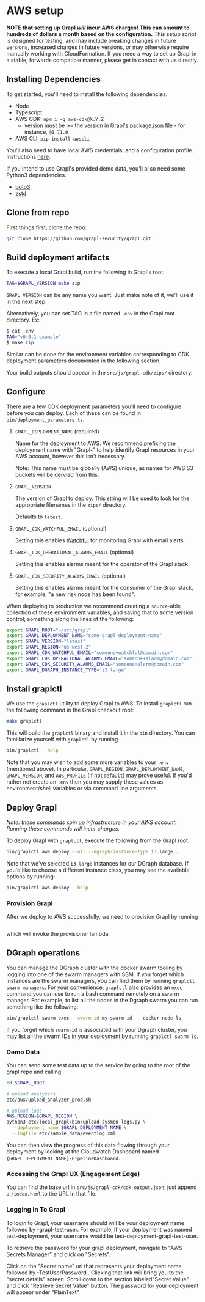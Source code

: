 # AWS setup

**NOTE that setting up Grapl *will* incur AWS charges! This can amount to hundreds of dollars a month based on the configuration.**
This setup script is designed for testing, and may include breaking changes in future versions, increased charges in future versions, or may otherwise require manually working with CloudFormation.
If you need a way to set up Grapl in a stable, forwards compatible manner, please get in contact with us directly.

## Installing Dependencies

To get started, you'll need to install the following dependencies:

- Node
- Typescript
- AWS CDK: `npm i -g aws-cdk@X.Y.Z`
  - version must be >= the version in [Grapl's package.json file](https://github.com/grapl-security/grapl/blob/main/src/js/grapl-cdk/package.json) - for instance, `@1.71.0`
- AWS CLI: `pip install awscli`

You'll also need to have local AWS credentials, and a configuration profile. Instructions [here](https://docs.aws.amazon.com/cli/latest/userguide/cli-chap-configure.html).

If you intend to use Grapl's provided demo data, you'll allso need some Python3 dependencies.
- [boto3](https://github.com/boto/boto3)
- [zstd](https://pypi.org/project/zstd/)


## Clone from repo

First things first, clone the repo:
```bash
git clone https://github.com/grapl-security/grapl.git
```

## Build deployment artifacts

To execute a local Grapl build, run the following in Grapl's root:

```bash
TAG=$GRAPL_VERSION make zip
```

`GRAPL_VERSION` can be any name you want. Just make note of it, we'll
use it in the next step.

Alternatively, you can set TAG in a file named `.env` in the Grapl root directory. Ex:

```bash
$ cat .env
TAG="v0.0.1-example"
$ make zip
```

Similar can be done for the environment variables corresponding to CDK
deployment parameters documented in the following section.

Your build outputs should appear in the `src/js/grapl-cdk/zips/` directory.

## Configure

There are a few CDK deployment parameters you'll need to configure before you can deploy.
Each of these can be found in `bin/deployment_parameters.ts`:

1. `GRAPL_DEPLOYMENT_NAME` (required)

    Name for the deployment to AWS. We recommend prefixing the
    deployment name with "Grapl-" to help identify Grapl resources in
    your AWS account, however this isn't necessary.

    Note: This name must be globally (AWS) unique, as names for AWS S3
    buckets will be dervied from this.

2. `GRAPL_VERSION`

    The version of Grapl to deploy. This string will be used to look
    for the appropriate filenames in the `zips/` directory.

    Defaults to `latest`.

3. `GRAPL_CDK_WATCHFUL_EMAIL` (optional)

    Setting this enables [Watchful](https://github.com/eladb/cdk-watchful) for
    monitoring Grapl with email alerts.

4. `GRAPL_CDK_OPERATIONAL_ALARMS_EMAIL` (optional)

    Setting this enables alarms meant for the operator of the Grapl stack.

5. `GRAPL_CDK_SECURITY_ALARMS_EMAIL` (optional)

    Setting this enables alarms meant for the consumer of the Grapl
    stack, for example, "a new risk node has been found".

When deploying to production we recommend creating a `source`-able 
collection of these environment variables, and saving that to some
version control; something along the lines of the following:
```bash
export GRAPL_ROOT="~/src/grapl"
export GRAPL_DEPLOYMENT_NAME="some-grapl-deployment-name"
export GRAPL_VERSION="latest"
export GRAPL_REGION="us-west-2"
export GRAPL_CDK_WATCHFUL_EMAIL="someone+watchful@domain.com"
export GRAPL_CDK_OPERATIONAL_ALARMS_EMAIL="someone+alarm@domain.com"
export GRAPL_CDK_SECURITY_ALARMS_EMAIL="someone+alarm@domain.com"
export GRAPL_DGRAPH_INSTANCE_TYPE='i3.large'
```

## Install graplctl

We use the `graplctl` utility to deploy Grapl to AWS. To install
`graplctl` run the following command in the Grapl checkout root:

``` bash
make graplctl
```

This will build the `graplctl` binary and install it in the `bin`
directory. You can familiarize yourself with `graplctl` by running

``` bash
bin/graplctl --help
```

Note that you may wish to add some more variables to your `.env`
(mentioned above). In particular, `GRAPL_REGION`,
`GRAPL_DEPLOYMENT_NAME`, `GRAPL_VERSION`, and `AWS_PROFILE` (if not
`default`) may prove useful. If you'd rather not create an `.env` then
you may supply these values as environment/shell variables or via
command line arguments.

## Deploy Grapl

*Note: these commands spin up infrastructure in your AWS
account. Running these commands will incur charges.*

To deploy Grapl with `graplctl`, execute the following from the Grapl
root:

```bash
bin/graplctl aws deploy --all --dgraph-instance-type i3.large .
```

Note that we've selected `i3.large` instances for our DGraph
database. If you'd like to choose a different instance class, you may
see the available options by running:

``` bash
bin/graplctl aws deploy --help
```

### Provision Grapl

After we deploy to AWS successfully, we need to provision Grapl by running 
```./bin/graplctl aws provision
```
which will invoke the provisioner lambda.

## DGraph operations

You can manage the DGraph cluster with the docker swarm tooling by
logging into one of the swarm managers with SSM. If you forget which
instances are the swarm managers, you can find them by running
`graplctl swarm managers`. For your convenience, `graplctl` also
provides an `exec` command you can use to run a bash command remotely
on a swarm manager. For example, to list all the nodes in the Dgraph
swarm you can run something like the following:

``` bash
bin/graplctl swarm exec --swarm-id my-swarm-id -- docker node ls
```

If you forget which `swarm-id` is associated with your Dgraph cluster,
you may list all the swarm IDs in your deployment by running `graplctl
swarm ls`.

### Demo Data

You can send some test data up to the service by going to the root of
the grapl repo and calling:

```bash
cd $GRAPL_ROOT

# upload analyzers
etc/aws/upload_analyzer_prod.sh

# upload logs
AWS_REGION=$GRAPL_REGION \
python3 etc/local_grapl/bin/upload-sysmon-logs.py \
  --deployment_name $GRAPL_DEPLOYMENT_NAME \
  --logfile etc/sample_data/eventlog.xml
```

You can then view the progress of this data flowing through your
deployment by looking at the Cloudwatch Dashboard named
`{GRAPL_DEPLOYMENT_NAME}-PipelineDashboard`.

### Accessing the Grapl UX (Engagement Edge)

You can find the base url in `src/js/grapl-cdk/cdk-output.json`; just
append a `/index.html` to the URL in that file.

### Logging In To Grapl

To login to Grapl, your username should will be your deployment name followed by -grapl-test-user. For example, if your deployment was named test-deployment, your username would be test-deployment-grapl-test-user. 

To retrieve the password for your grapl deployment, navigate to "AWS Secrets Manager" and click on "Secrets". 

Click on the "Secret name" url that represents your deployment name followed by -TestUserPassword . Clicking that link will bring you to the "secret details" screen. Scroll down to the section labeled"Secret Value" and click "Retrieve Secret Value" button. The password for your deployment will appear under "PlainText"